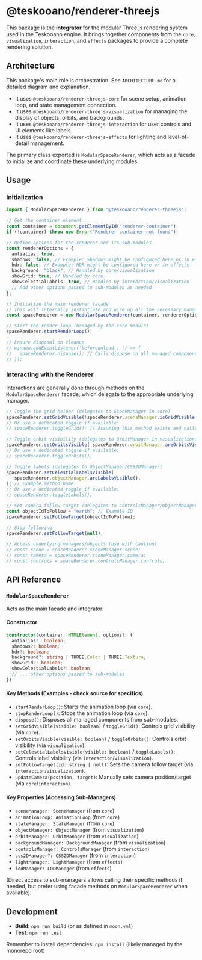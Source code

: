 # @teskooano/renderer-threejs

This package is the **integrator** for the modular Three.js rendering system used in the Teskooano engine. It brings together components from the `core`, `visualization`, `interaction`, and `effects` packages to provide a complete rendering solution.

## Architecture

This package's main role is orchestration. See `ARCHITECTURE.md` for a detailed diagram and explanation.

- It uses `@teskooano/renderer-threejs-core` for scene setup, animation loop, and state management connection.
- It uses `@teskooano/renderer-threejs-visualization` for managing the display of objects, orbits, and backgrounds.
- It uses `@teskooano/renderer-threejs-interaction` for user controls and UI elements like labels.
- It uses `@teskooano/renderer-threejs-effects` for lighting and level-of-detail management.

The primary class exported is `ModularSpaceRenderer`, which acts as a facade to initialize and coordinate these underlying modules.

## Usage

### Initialization

```typescript
import { ModularSpaceRenderer } from "@teskooano/renderer-threejs";

// Get the container element
const container = document.getElementById("renderer-container");
if (!container) throw new Error("Renderer container not found");

// Define options for the renderer and its sub-modules
const rendererOptions = {
  antialias: true,
  shadows: false, // Example: Shadows might be configured here or in effects
  hdr: false, // Example: HDR might be configured here or in effects
  background: "black", // Handled by core/visualization
  showGrid: true, // Handled by core
  showCelestialLabels: true, // Handled by interaction/visualization
  // Add other options passed to sub-modules as needed
};

// Initialize the main renderer facade
// This will internally instantiate and wire up all the necessary managers
const spaceRenderer = new ModularSpaceRenderer(container, rendererOptions);

// Start the render loop (managed by the core module)
spaceRenderer.startRenderLoop();

// Ensure disposal on cleanup
// window.addEventListener('beforeunload', () => {
//   spaceRenderer.dispose(); // Calls dispose on all managed components
// });
```

### Interacting with the Renderer

Interactions are generally done through methods on the `ModularSpaceRenderer` facade, which delegate to the appropriate underlying manager.

```typescript
// Toggle the grid helper (delegates to SceneManager in core)
spaceRenderer.setGridVisible(!spaceRenderer.sceneManager.isGridVisible());
// Or use a dedicated toggle if available:
// spaceRenderer.toggleGrid(); // Assuming this method exists and calls sceneManager.toggleGrid()

// Toggle orbit visibility (delegates to OrbitManager in visualization)
spaceRenderer.setOrbitsVisible(!spaceRenderer.orbitManager.areOrbitsVisible()); // Example method name
// Or use a dedicated toggle if available:
// spaceRenderer.toggleOrbits();

// Toggle labels (delegates to ObjectManager/CSS2DManager)
spaceRenderer.setCelestialLabelsVisible(
  !spaceRenderer.objectManager.areLabelsVisible(),
); // Example method name
// Or use a dedicated toggle if available:
// spaceRenderer.toggleLabels();

// Set camera follow target (delegates to ControlsManager/ObjectManager)
const objectIdToFollow = "earth"; // Example ID
spaceRenderer.setFollowTarget(objectIdToFollow);

// Stop following
spaceRenderer.setFollowTarget(null);

// Access underlying managers/objects (use with caution)
// const scene = spaceRenderer.sceneManager.scene;
// const camera = spaceRenderer.sceneManager.camera;
// const controls = spaceRenderer.controlsManager.controls;
```

## API Reference

### `ModularSpaceRenderer`

Acts as the main facade and integrator.

#### Constructor

```typescript
constructor(container: HTMLElement, options?: {
  antialias?: boolean;
  shadows?: boolean;
  hdr?: boolean;
  background?: string | THREE.Color | THREE.Texture;
  showGrid?: boolean;
  showCelestialLabels?: boolean;
  // ... other options passed to sub-modules
})
```

#### Key Methods (Examples - check source for specifics)

- `startRenderLoop()`: Starts the animation loop (via `core`).
- `stopRenderLoop()`: Stops the animation loop (via `core`).
- `dispose()`: Disposes all managed components from sub-modules.
- `setGridVisible(visible: boolean)` / `toggleGrid()`: Controls grid visibility (via `core`).
- `setOrbitsVisible(visible: boolean)` / `toggleOrbits()`: Controls orbit visibility (via `visualization`).
- `setCelestialLabelsVisible(visible: boolean)` / `toggleLabels()`: Controls label visibility (via `interaction`/`visualization`).
- `setFollowTarget(id: string | null)`: Sets the camera follow target (via `interaction`/`visualization`).
- `updateCamera(position, target)`: Manually sets camera position/target (via `core`/`interaction`).

#### Key Properties (Accessing Sub-Managers)

- `sceneManager: SceneManager` (from `core`)
- `animationLoop: AnimationLoop` (from `core`)
- `stateManager: StateManager` (from `core`)
- `objectManager: ObjectManager` (from `visualization`)
- `orbitManager: OrbitManager` (from `visualization`)
- `backgroundManager: BackgroundManager` (from `visualization`)
- `controlsManager: ControlsManager` (from `interaction`)
- `css2DManager?: CSS2DManager` (from `interaction`)
- `lightManager: LightManager` (from `effects`)
- `lodManager: LODManager` (from `effects`)

(Direct access to sub-managers allows calling their specific methods if needed, but prefer using facade methods on `ModularSpaceRenderer` when available).

## Development

- **Build**: `npm run build` (or as defined in `moon.yml`)
- **Test**: `npm run test`

Remember to install dependencies: `npm install` (likely managed by the monorepo root)
